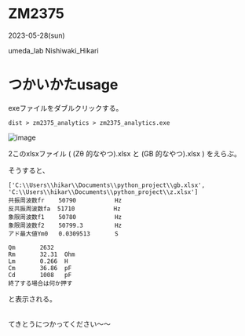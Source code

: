 # ZM2375

2023-05-28(sun)

umeda_lab Nishiwaki_Hikari

# つかいかたusage 
exeファイルをダブルクリックする。

```
dist > zm2375_analytics > zm2375_analytics.exe 
```

![image](https://github.com/hikarin3340/ZM2375/assets/66413459/1bcc5891-5cd1-4636-a653-58019ab069cc)


2このxlsxファイル ( (Zθ 的なやつ).xlsx と (GB 的なやつ).xlsx ) をえらぶ。


そうすると、


```
['C:\\Users\\hikar\\Documents\\python_project\\gb.xlsx', 'C:\\Users\\hikar\\Documents\\python_project\\z.xlsx']
共振周波数fr    50790           Hz
反共振周波数fa  51710           Hz
象限周波数f1    50780           Hz
象限周波数f2    50799.3         Hz
アド最大値Ym0   0.0309513       S

Qm       2632
Rm       32.31  Ohm
Lm       0.266  H
Cm       36.86  pF
Cd       1008   pF
終了する場合は何か押す
```

と表示される。


<br>
てきとうにつかってください～～
